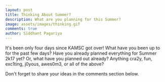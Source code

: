 ```yaml
---
layout: post
title: Thinking About Summer?
description: What are you planning for this Summer?
image: assets/images/thinking.gif
comments: true
author: Siddhant Pagariya
---
```

It's been only four days since KAMSC got over! What have you been up to for the past few days? Have you already planned everything for Summer 2k17 yet? Or, what have you planned out already? Anything cra2y, fun, exc1ting, j0yous, awes0m3, or all of the above?

Don't forget to share your ideas in the comments section below.
